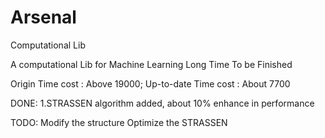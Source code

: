 # Arsenal
Computational Lib

A computational Lib for Machine Learning
Long Time To be Finished

Origin Time cost : Above 19000;  Up-to-date Time cost : About 7700

DONE:
	1.STRASSEN algorithm added, about 10% enhance in performance
	

TODO:
	Modify the structure
	Optimize the STRASSEN
